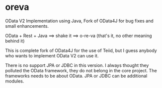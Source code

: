 # oreva
OData V2 Implementation using Java, Fork of OData4J for bug fixes and small enhancements.

OData + Rest + Java  ==> shake it ==> o-re-va  (that's it, no other meaning behind it)

This is complete fork of OData4J for the use of Teiid, but I guess anybody who wants to implement OData V2 can use it.

There is no support JPA or JDBC in this version. I always thought they polluted the OData framework, they do not belong in
the core project. The frameworks needs to be about OData. JPA or JDBC can be additional modules.